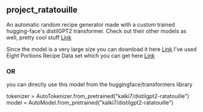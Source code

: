 <h2> project_ratatouille </h2>

An automatic random recipe generator made with a custom trained hugging-face's distilGPT2 transformer. Check out their other models as well, pretty cool stuff <a href='https://huggingface.co/models'>Link</a>

Since the model is a very large size you can download it here <a href='https://drive.google.com/file/d/14uElD9qkgS8TA5fbnvnY8vU126a12dId/view?usp=sharing'>Link</a>
I've used Eight Portions Recipe Data set which you can get here <a href='https://eightportions.com/datasets/Recipes/'>Link</a>

<h3>OR</h3>
you can directly use this model from the huggingface/transformers library

tokenizer = AutoTokenizer.from_pretrained("kalki7/distilgpt2-ratatouille")
model = AutoModel.from_pretrained("kalki7/distilgpt2-ratatouille")
